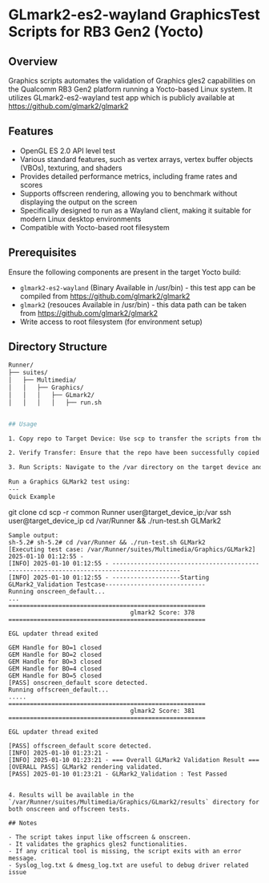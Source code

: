 # GLmark2-es2-wayland GraphicsTest Scripts for RB3 Gen2 (Yocto)

## Overview

Graphics scripts automates the validation of Graphics gles2 capabilities on the Qualcomm RB3 Gen2 platform running a Yocto-based Linux system. It utilizes GLmark2-es2-wayland test app which is publicly available at https://github.com/glmark2/glmark2

## Features

- OpenGL ES 2.0 API level test
- Various standard features, such as vertex arrays, vertex buffer objects (VBOs), texturing, and shaders 
- Provides detailed performance metrics, including frame rates and scores
- Supports offscreen rendering, allowing you to benchmark without displaying the output on the screen
- Specifically designed to run as a Wayland client, making it suitable for modern Linux desktop environments
- Compatible with Yocto-based root filesystem

## Prerequisites

Ensure the following components are present in the target Yocto build:

- `glmark2-es2-wayland` (Binary Available in /usr/bin) - this test app can be compiled from https://github.com/glmark2/glmark2
- `glmark2` (resouces Available  in /usr/bin) - this data path can be taken from https://github.com/glmark2/glmark2
- Write access to root filesystem (for environment setup)

## Directory Structure

```bash
Runner/
├── suites/
│   ├── Multimedia/
│   │   ├── Graphics/
│   │   │   ├── GLmark2/
│   │   │   │   ├── run.sh


## Usage

1. Copy repo to Target Device: Use scp to transfer the scripts from the host to the target device. The scripts should be copied to the /var directory on the target device.

2. Verify Transfer: Ensure that the repo have been successfully copied to the /var directory on the target device.

3. Run Scripts: Navigate to the /var directory on the target device and execute the scripts as needed.

Run a Graphics GLMark2 test using:
---
Quick Example
```
git clone <this-repo>
cd <this-repo>
scp -r common Runner user@target_device_ip:/var
ssh user@target_device_ip 
cd /var/Runner && ./run-test.sh GLMark2
```
Sample output:
sh-5.2# sh-5.2# cd /var/Runner && ./run-test.sh GLMark2 
[Executing test case: /var/Runner/suites/Multimedia/Graphics/GLMark2] 2025-01-10 01:12:55 -
[INFO] 2025-01-10 01:12:55 - -----------------------------------------------------------------------------------------
[INFO] 2025-01-10 01:12:55 - -------------------Starting GLMark2_Validation Testcase----------------------------
Running onscreen_default...
...
=======================================================
                                  glmark2 Score: 378
=======================================================

EGL updater thread exited

GEM Handle for BO=1 closed
GEM Handle for BO=2 closed
GEM Handle for BO=3 closed
GEM Handle for BO=4 closed
GEM Handle for BO=5 closed
[PASS] onscreen_default score detected.
Running offscreen_default...
.....
=======================================================
                                  glmark2 Score: 381
=======================================================

EGL updater thread exited

[PASS] offscreen_default score detected.
[INFO] 2025-01-10 01:23:21 -
[INFO] 2025-01-10 01:23:21 - === Overall GLMark2 Validation Result ===
[OVERALL PASS] GLMark2 rendering validated.
[PASS] 2025-01-10 01:23:21 - GLMark2_Validation : Test Passed


4. Results will be available in the `/var/Runner/suites/Multimedia/Graphics/GLmark2/results` directory for both onscreen and offscreen tests.

## Notes

- The script takes input like offscreen & onscreen.
- It validates the graphics gles2 functionalities.
- If any critical tool is missing, the script exits with an error message.
- Syslog_log.txt & dmesg_log.txt are useful to debug driver related issue